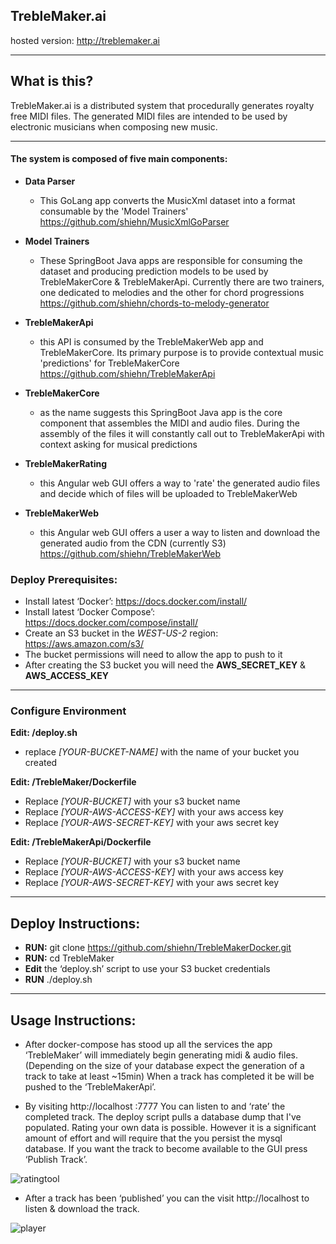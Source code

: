 ## TrebleMaker.ai 
hosted version: http://treblemaker.ai

---

## What is this?
TrebleMaker.ai is a distributed system that procedurally generates royalty free MIDI files.  The generated MIDI files are intended to be used by electronic musicians when composing new music.

---

#### The system is composed of five main components:
* **Data Parser**
    * This GoLang app converts the MusicXml dataset into a format consumable by the 'Model Trainers' https://github.com/shiehn/MusicXmlGoParser
     
* **Model Trainers**
    * These SpringBoot Java apps are responsible for consuming the dataset and producing prediction models to be used by TrebleMakerCore & TrebleMakerApi.  Currently there are two trainers, one dedicated to melodies and the other for chord progressions https://github.com/shiehn/chords-to-melody-generator

* **TrebleMakerApi**
    * this API is consumed by the TrebleMakerWeb app and TrebleMakerCore.  Its primary purpose is to provide contextual music 'predictions' for TrebleMakerCore https://github.com/shiehn/TrebleMakerApi

* **TrebleMakerCore**
    * as the name suggests this SpringBoot Java app is the core component that assembles the MIDI and audio files.  During the assembly of the files it will constantly call out to TrebleMakerApi with context asking for musical predictions
 
* **TrebleMakerRating**
    * this Angular web GUI offers a way to 'rate' the generated audio files and decide which of files will be uploaded to TrebleMakerWeb

* **TrebleMakerWeb**
    * this Angular web GUI offers a user a way to listen and download the generated audio from the CDN (currently S3) https://github.com/shiehn/TrebleMakerWeb    

### Deploy Prerequisites:
* Install latest ‘Docker’: https://docs.docker.com/install/
* Install latest ‘Docker Compose’: https://docs.docker.com/compose/install/
* Create an S3 bucket in the *WEST-US-2* region: https://aws.amazon.com/s3/
* The bucket permissions will need to allow the app to push to it
* After creating the S3 bucket you will need the **AWS_SECRET_KEY** & **AWS_ACCESS_KEY**

---

### Configure Environment
**Edit: /deploy.sh**
* replace *[YOUR-BUCKET-NAME]* with the name of your bucket you created

**Edit: /TrebleMaker/Dockerfile**
* Replace *[YOUR-BUCKET]* with your s3 bucket name
* Replace *[YOUR-AWS-ACCESS-KEY]*  with your aws access key
* Replace *[YOUR-AWS-SECRET-KEY]* with your aws secret key

**Edit: /TrebleMakerApi/Dockerfile**
* Replace *[YOUR-BUCKET]* with your s3 bucket name
* Replace *[YOUR-AWS-ACCESS-KEY]*  with your aws access key
* Replace *[YOUR-AWS-SECRET-KEY]* with your aws secret key

---

## Deploy Instructions:
* **RUN:** git clone https://github.com/shiehn/TrebleMakerDocker.git
* **RUN:** cd TrebleMaker
* **Edit** the ‘deploy.sh’ script to use your S3 bucket credentials
* **RUN** ./deploy.sh

---

## Usage Instructions:
* After docker-compose has stood up all the services the app ‘TrebleMaker’ will immediately begin generating midi & audio files.  (Depending on the size of your database expect the generation of a track to take at least ~15min)
When a track has completed it be will be pushed to the ‘TrebleMakerApi’.  

* By visiting http://localhost :7777 You can listen to and ‘rate’ the completed track.  The deploy script pulls a database dump that I've populated.  Rating your own data is possible. However it is a significant amount of effort and will require that the you persist the mysql database.  If you want the track to become available to the GUI press ‘Publish Track’.

![ratingtool](https://user-images.githubusercontent.com/826261/40818411-f19bfbda-6524-11e8-9190-ff7a42edaaa6.png)

* After a track has been ‘published’ you can the visit http://localhost to listen & download the track.

![player](https://user-images.githubusercontent.com/826261/40818470-1dc3ae56-6525-11e8-8f2f-f78abf3a32f7.png)
